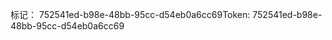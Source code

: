 <span data-ttu-id="d6fd0-101">标记： 752541ed-b98e-48bb-95cc-d54eb0a6cc69</span><span class="sxs-lookup"><span data-stu-id="d6fd0-101">Token: 752541ed-b98e-48bb-95cc-d54eb0a6cc69</span></span>